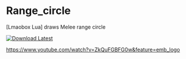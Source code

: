# Range_circle
[Lmaobox Lua] draws Melee range circle

[![Download Latest](https://img.shields.io/github/downloads/titaniummachine1/Range_circle/total.svg?style=for-the-badge&logo=download&label=Download%20Latest)](https://github.com/titaniummachine1/Range_circle/releases/latest/download/Range_circle)

https://www.youtube.com/watch?v=ZkQuFGBFG0w&feature=emb_logo
